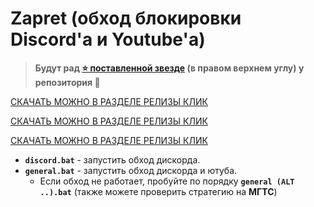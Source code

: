 # Zapret (обход блокировки Discord'а и Youtube'а)

>**Будут рад [⭐ поставленной звезде]((https://github.com/Detools1221/2025-YouTube-Discord-Zapret)) (в правом верхнем углу) у репозитория 🙂**

[СКАЧАТЬ МОЖНО В РАЗДЕЛЕ РЕЛИЗЫ КЛИК](https://github.com/Detools1221/2025-YouTube-Discord-Zapret/releases/tag/zapret)

[СКАЧАТЬ МОЖНО В РАЗДЕЛЕ РЕЛИЗЫ КЛИК](https://github.com/Detools1221/2025-YouTube-Discord-Zapret/releases/tag/zapret)

[СКАЧАТЬ МОЖНО В РАЗДЕЛЕ РЕЛИЗЫ КЛИК](https://github.com/Detools1221/2025-YouTube-Discord-Zapret/releases/tag/zapret)

- **`discord.bat`** - запустить обход дискорда.
- **`general.bat`** - запустить обход дискорда и ютуба.
  * Если обход не работает, пробуйте по порядку **`general (ALT ..).bat`** (также можете проверить стратегию на **МГТС**)
